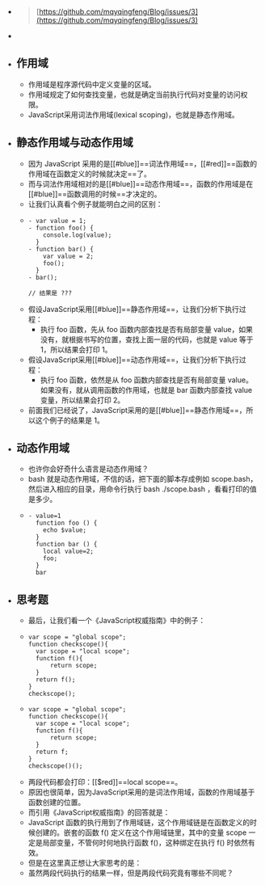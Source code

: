 - > [https://github.com/mqyqingfeng/Blog/issues/3](https://github.com/mqyqingfeng/Blog/issues/3)
-
- ## 作用域
	- 作用域是程序源代码中定义变量的区域。
	- 作用域规定了如何查找变量，也就是确定当前执行代码对变量的访问权限。
	- JavaScript采用词法作用域(lexical scoping)，也就是静态作用域。
- ## 静态作用域与动态作用域
	- 因为 JavaScript 采用的是[[#blue]]==词法作用域==，[[#red]]==函数的作用域在函数定义的时候就决定==了。
	- 而与词法作用域相对的是[[#blue]]==动态作用域==，函数的作用域是在[[#blue]]==函数调用的时候==才决定的。
	- 让我们认真看个例子就能明白之间的区别：
	- ```
	  - var value = 1;
	  - function foo() {
	      console.log(value);  
	    }  
	  - function bar() {
	      var value = 2;  
	      foo();  
	    }  
	  - bar();
	  
	  // 结果是 ???
	  ```
	- 假设JavaScript采用[[#blue]]==静态作用域==，让我们分析下执行过程：
		- 执行 foo 函数，先从 foo 函数内部查找是否有局部变量 value，如果没有，就根据书写的位置，查找上面一层的代码，也就是 value 等于 1，所以结果会打印 1。
	- 假设JavaScript采用[[#blue]]==动态作用域==，让我们分析下执行过程：
		- 执行 foo 函数，依然是从 foo 函数内部查找是否有局部变量 value。如果没有，就从调用函数的作用域，也就是 bar 函数内部查找 value 变量，所以结果会打印 2。
	- 前面我们已经说了，JavaScript采用的是[[#blue]]==静态作用域==，所以这个例子的结果是 1。
- ## 动态作用域
	- 也许你会好奇什么语言是动态作用域？
	- bash 就是动态作用域，不信的话，把下面的脚本存成例如 scope.bash，然后进入相应的目录，用命令行执行 bash ./scope.bash ，看看打印的值是多少。
	- ```
	  - value=1
	    function foo () {  
	      echo $value;  
	    }  
	    function bar () {  
	      local value=2;  
	      foo;  
	    }  
	    bar
	  ```
- ## 思考题
	- 最后，让我们看一个《JavaScript权威指南》中的例子：
	- ```
	  var scope = "global scope";
	  function checkscope(){
	    var scope = "local scope";
	    function f(){
	        return scope;
	    }
	    return f();
	  }
	  checkscope();
	  ```
	- ```
	  var scope = "global scope";
	  function checkscope(){
	    var scope = "local scope";
	    function f(){
	        return scope;
	    }
	    return f;
	  }
	  checkscope()();
	  ```
	- 两段代码都会打印：[[$red]]==local scope==。
	- 原因也很简单，因为JavaScript采用的是词法作用域，函数的作用域基于函数创建的位置。
	- 而引用《JavaScript权威指南》的回答就是：
	- JavaScript 函数的执行用到了作用域链，这个作用域链是在函数定义的时候创建的。嵌套的函数 f() 定义在这个作用域链里，其中的变量 scope 一定是局部变量，不管何时何地执行函数 f()，这种绑定在执行 f() 时依然有效。
	- 但是在这里真正想让大家思考的是：
	- 虽然两段代码执行的结果一样，但是两段代码究竟有哪些不同呢？